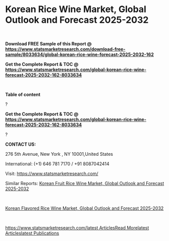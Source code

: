 <h1>Korean Rice Wine Market, Global Outlook and Forecast 2025-2032</h1><br/><p><strong>Download FREE Sample of this Report @ <a href="https://www.statsmarketresearch.com/download-free-sample/8033634/global-korean-rice-wine-forecast-2025-2032-162">https://www.statsmarketresearch.com/download-free-sample/8033634/global-korean-rice-wine-forecast-2025-2032-162</a></strong></p>
 
 
 
 <div><b>Get the Complete Report & TOC @ <a href="https://www.statsmarketresearch.com/global-korean-rice-wine-forecast-2025-2032-162-8033634">https://www.statsmarketresearch.com/global-korean-rice-wine-forecast-2025-2032-162-8033634</a></b></div>
 
 
 
 <p><br />
 
 <b>Table of content</b></p>
 
 
 
 <p>? </p>
 
 
 
 <div><b>Get the Complete Report & TOC @ <a href="https://www.statsmarketresearch.com/global-korean-rice-wine-forecast-2025-2032-162-8033634">https://www.statsmarketresearch.com/global-korean-rice-wine-forecast-2025-2032-162-8033634</a></b></div>
 
 
 
 <p>? </p>
 
 
 
 <p><b>CONTACT US:</b><br />
 
 276 5th Avenue, New York , NY 10001,United States<br />
 
 International: (+1) 646 781 7170 / +91 8087042414<br />
 
 Visit: <a href="https://www.statsmarketresearch.com/">https://www.statsmarketresearch.com/</a><br />
 
 Similar Reports: <a href="https://www.statsmarketresearch.com/global-korean-rice-wine-forecast-2025-2032-162-8033634">Korean Fruit Rice Wine Market, Global Outlook and Forecast 2025-2032</a><br />
 
 <br />
 
 <a href="https://www.statsmarketresearch.com/global-korean-rice-wine-forecast-2025-2032-162-8033634">Korean Flavored Rice Wine Market, Global Outlook and Forecast 2025-2032</a><br />
 
 <br />
 
 <a href="https://gyeongbokgung.com">https://www.statsmarketresearch.com/</a><a href="https://hallyeomaritime.com">latest Articles</a><a href="https://jingwansa.com">Read More</a><a href="https://nguoiviet.jp/">latest Articles</a><a href="https://www.intelmarketresearch.com/">latest Publications</a></p>